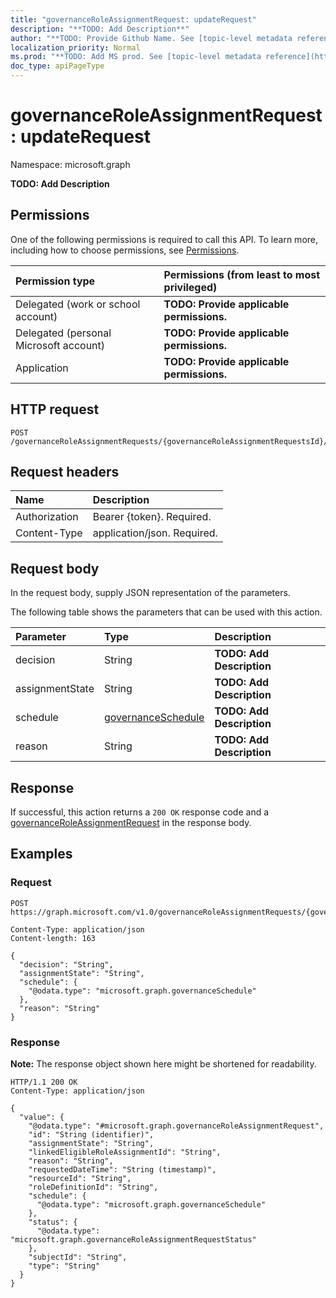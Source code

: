 ```yaml
---
title: "governanceRoleAssignmentRequest: updateRequest"
description: "**TODO: Add Description**"
author: "**TODO: Provide Github Name. See [topic-level metadata reference](https://msgo.azurewebsites.net/add/document/guidelines/metadata.html#topic-level-metadata)**"
localization_priority: Normal
ms.prod: "**TODO: Add MS prod. See [topic-level metadata reference](https://msgo.azurewebsites.net/add/document/guidelines/metadata.html#topic-level-metadata)**"
doc_type: apiPageType
---
```


# governanceRoleAssignmentRequest: updateRequest
Namespace: microsoft.graph



**TODO: Add Description**

## Permissions
One of the following permissions is required to call this API. To learn more, including how to choose permissions, see [Permissions](/graph/permissions-reference).

|Permission type|Permissions (from least to most privileged)|
|:---|:---|
|Delegated (work or school account)|**TODO: Provide applicable permissions.**|
|Delegated (personal Microsoft account)|**TODO: Provide applicable permissions.**|
|Application|**TODO: Provide applicable permissions.**|

## HTTP request

<!-- {
  "blockType": "ignored"
}
-->
``` http
POST /governanceRoleAssignmentRequests/{governanceRoleAssignmentRequestsId}/updateRequest
```

## Request headers
|Name|Description|
|:---|:---|
|Authorization|Bearer {token}. Required.|
|Content-Type|application/json. Required.|

## Request body
In the request body, supply JSON representation of the parameters.

The following table shows the parameters that can be used with this action.

|Parameter|Type|Description|
|:---|:---|:---|
|decision|String|**TODO: Add Description**|
|assignmentState|String|**TODO: Add Description**|
|schedule|[governanceSchedule](../resources/governanceschedule.md)|**TODO: Add Description**|
|reason|String|**TODO: Add Description**|



## Response

If successful, this action returns a `200 OK` response code and a [governanceRoleAssignmentRequest](../resources/governanceroleassignmentrequest.md) in the response body.

## Examples

### Request
<!-- {
  "blockType": "request",
  "name": "governanceroleassignmentrequest_updaterequest"
}
-->
``` http
POST https://graph.microsoft.com/v1.0/governanceRoleAssignmentRequests/{governanceRoleAssignmentRequestsId}/updateRequest

Content-Type: application/json
Content-length: 163

{
  "decision": "String",
  "assignmentState": "String",
  "schedule": {
    "@odata.type": "microsoft.graph.governanceSchedule"
  },
  "reason": "String"
}
```


### Response
**Note:** The response object shown here might be shortened for readability.
<!-- {
  "blockType": "response",
  "truncated": true,
  "@odata.type": "microsoft.graph.governanceRoleAssignmentRequest"
}
-->
``` http
HTTP/1.1 200 OK
Content-Type: application/json

{
  "value": {
    "@odata.type": "#microsoft.graph.governanceRoleAssignmentRequest",
    "id": "String (identifier)",
    "assignmentState": "String",
    "linkedEligibleRoleAssignmentId": "String",
    "reason": "String",
    "requestedDateTime": "String (timestamp)",
    "resourceId": "String",
    "roleDefinitionId": "String",
    "schedule": {
      "@odata.type": "microsoft.graph.governanceSchedule"
    },
    "status": {
      "@odata.type": "microsoft.graph.governanceRoleAssignmentRequestStatus"
    },
    "subjectId": "String",
    "type": "String"
  }
}
```

